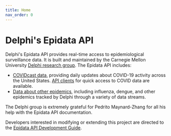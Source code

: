 ```yaml
---
title: Home
nav_order: 0
---
```


# Delphi's Epidata API

Delphi's Epidata API provides real-time access to epidemiological surveillance data.
It is built and maintained by the Carnegie Mellon University [Delphi research
group](https://delphi.cmu.edu/). The Epidata API includes:

- [COVIDcast data](api/covidcast.md), providing daily updates about COVID-19
  activity across the United States. [API clients](api/covidcast_clients.md) for
  quick access to COVID data are available.
- [Data about other epidemics](api/README.md), including influenza, dengue, and
  other epidemics tracked by Delphi through a variety of data streams.

The Delphi group is extremely grateful for Pedrito Maynard-Zhang for all his
help with the Epidata API documentation.

Developers interested in modifying or extending this project are directed to
the [Epidata API Development Guide](epidata_development.md).
